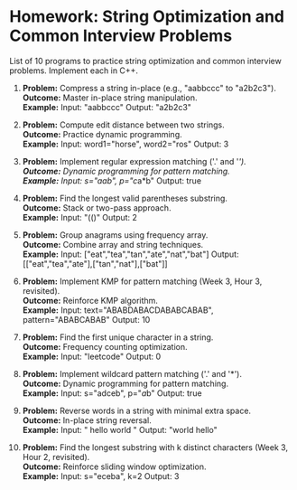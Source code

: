 # Homework: String Optimization and Common Interview Problems

List of 10 programs to practice string optimization and common interview problems. Implement each in C++.

1. **Problem:** Compress a string in-place (e.g., "aabbccc" to "a2b2c3").  
   **Outcome:** Master in-place string manipulation.  
   **Example:** Input: "aabbccc" Output: "a2b2c3"

2. **Problem:** Compute edit distance between two strings.  
   **Outcome:** Practice dynamic programming.  
   **Example:** Input: word1="horse", word2="ros" Output: 3

3. **Problem:** Implement regular expression matching ('.' and '*').  
   **Outcome:** Dynamic programming for pattern matching.  
   **Example:** Input: s="aab", p="c*a*b" Output: true

4. **Problem:** Find the longest valid parentheses substring.  
   **Outcome:** Stack or two-pass approach.  
   **Example:** Input: "(()" Output: 2

5. **Problem:** Group anagrams using frequency array.  
   **Outcome:** Combine array and string techniques.  
   **Example:** Input: ["eat","tea","tan","ate","nat","bat"] Output: [["eat","tea","ate"],["tan","nat"],["bat"]]

6. **Problem:** Implement KMP for pattern matching (Week 3, Hour 3, revisited).  
   **Outcome:** Reinforce KMP algorithm.  
   **Example:** Input: text="ABABDABACDABABCABAB", pattern="ABABCABAB" Output: 10

7. **Problem:** Find the first unique character in a string.  
   **Outcome:** Frequency counting optimization.  
   **Example:** Input: "leetcode" Output: 0

8. **Problem:** Implement wildcard pattern matching ('.' and '*').  
   **Outcome:** Dynamic programming for pattern matching.  
   **Example:** Input: s="adceb", p="*a*b" Output: true

9. **Problem:** Reverse words in a string with minimal extra space.  
   **Outcome:** In-place string reversal.  
   **Example:** Input: "  hello world  " Output: "world hello"

10. **Problem:** Find the longest substring with k distinct characters (Week 3, Hour 2, revisited).  
    **Outcome:** Reinforce sliding window optimization.  
    **Example:** Input: s="eceba", k=2 Output: 3